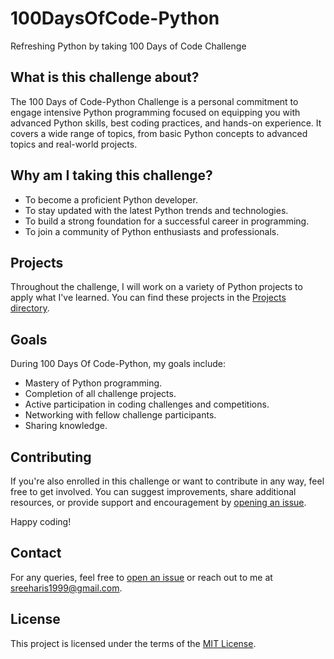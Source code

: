 # 100DaysOfCode-Python

 Refreshing Python by taking 100 Days of Code Challenge

## What is this challenge about?

The 100 Days of Code-Python Challenge is a personal commitment to engage intensive Python programming focused on equipping you with advanced Python skills, best coding practices, and hands-on experience. It covers a wide range of topics, from basic Python concepts to advanced topics and real-world projects.

## Why am I taking this challenge?

- To become a proficient Python developer.
- To stay updated with the latest Python trends and technologies.
- To build a strong foundation for a successful career in programming.
- To join a community of Python enthusiasts and professionals.

## Projects

Throughout the challenge, I will work on a variety of Python projects to apply what I've learned. You can find these projects in the [Projects directory](https://github.com/sree-hari-s/100DaysOfCode-Python/tree/main/Projects).

## Goals

During 100 Days Of Code-Python, my goals include:

- Mastery of Python programming.
- Completion of all challenge projects.
- Active participation in coding challenges and competitions.
- Networking with fellow challenge participants.
- Sharing knowledge.

## Contributing

If you're also enrolled in this challenge or want to contribute in any way, feel free to get involved. You can suggest improvements, share additional resources, or provide support and encouragement by [opening an issue](https://github.com/sree-hari-s/100DaysOfCode-Python/issues).

Happy coding!

## Contact

For any queries, feel free to [open an issue](https://github.com/sree-hari-s/100DaysOfCode-Python/issues) or reach out to me at [sreeharis1999@gmail.com](mailto:sreeharis1999@gmail.com).

## License

This project is licensed under the terms of the [MIT License](LICENSE).
